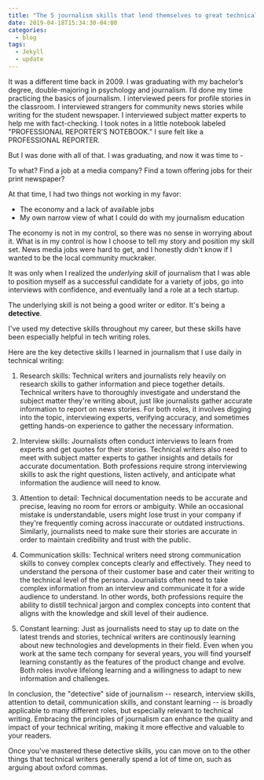 ```yaml
---
title: "The 5 journalism skills that lend themselves to great technical writing"
date: 2019-04-18T15:34:30-04:00
categories:
  - blog
tags:
  - Jekyll
  - update
---
```


It was a different time back in 2009. I was graduating with my bachelor’s degree, double-majoring in psychology and journalism. I’d done my time practicing the basics of journalism. I interviewed peers for profile stories in the classroom. I interviewed strangers for community news stories while writing for the student newspaper. I interviewed subject matter experts to help me with fact-checking. I took notes in a little notebook labeled "PROFESSIONAL REPORTER'S NOTEBOOK." I sure felt like a PROFESSIONAL REPORTER.  

But I was done with all of that. I was graduating, and now it was time to - 

To what? Find a job at a media company? Find a town offering jobs for their print newspaper?

At that time, I had two things not working in my favor:
- The economy and a lack of available jobs
- My own narrow view of what I could do with my journalism education

The economy is not in my control, so there was no sense in worrying about it. What is in my control is how I choose to tell my story and position my skill set. News media jobs were hard to get, and I honestly didn't know if I wanted to be the local community muckraker.  

It was only when I realized the _underlying skill_ of journalism that I was able to position myself as a successful candidate for a variety of jobs, go into interviews with confidence, and eventually land a role at a tech startup. 

The underlying skill is not being a good writer or editor. It's being a **detective**. 

I've used my detective skills throughout my career, but these skills have been especially helpful in tech writing roles.

Here are the key detective skills I learned in journalism that I use daily in technical writing:

1. Research skills: Technical writers and journalists rely heavily on research skills to gather information and piece together details. Technical writers have to thoroughly investigate and understand the subject matter they're writing about, just like journalists gather accurate information to report on news stories. For both roles, it involves digging into the topic, interviewing experts, verifying accuracy, and sometimes getting hands-on experience to gather the necessary information.

2. Interview skills: Journalists often conduct interviews to learn from experts and get quotes for their stories. Technical writers also need to meet with subject matter experts to gather insights and details for accurate documentation. Both professions require strong interviewing skills to ask the right questions, listen actively, and anticipate what information the audience will need to know. 

3. Attention to detail: Technical documentation needs to be accurate and precise, leaving no room for errors or ambiguity. While an occasional mistake is understandable, users might lose trust in your company if they're frequently coming across inaccurate or outdated instructions. Similarly, journalists need to make sure their stories are accurate in order to maintain credibility and trust with the public.

4. Communication skills: Technical writers need strong communication skills to convey complex concepts clearly and effectively. They need to understand the persona of their customer base and cater their writing to the technical level of the persona. Journalists often need to take complex information from an interview and communicate it for a wide audience to understand. In other words, both professions require the ability to distill technical jargon and complex concepts into content that aligns with the knowledge and skill level of their audience.

5. Constant learning: Just as journalists need to stay up to date on the latest trends and stories, technical writers are continously learning about new technologies and developments in their field. Even when you work at the same tech company for several years, you will find yourself learning constantly as the features of the product change and evolve. Both roles involve lifelong learning and a willingness to adapt to new information and challenges.


In conclusion, the "detective" side of journalism -- research, interview skills, attention to detail, communication skills, and constant learning -- is broadly applicable to many different roles, but especially relevant to technical writing. Embracing the principles of journalism can enhance the quality and impact of your technical writing, making it more effective and valuable to your readers. 

Once you've mastered these detective skills, you can move on to the other things that technical writers generally spend a lot of time on, such as arguing about oxford commas. 
